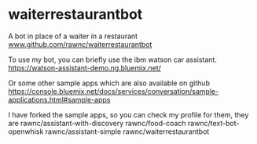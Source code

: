 # waiterrestaurantbot
A bot in place of a waiter in a restaurant
www.github.com/rawnc/waiterrestaurantbot 


To use my bot, you can briefly use the ibm watson car assistant.
https://watson-assistant-demo.ng.bluemix.net/

Or some other sample apps which are also available on github
https://console.bluemix.net/docs/services/conversation/sample-applications.html#sample-apps

I have forked the sample apps, so you can check my profile for them, they are
rawnc/assistant-with-discovery
rawnc/food-coach
rawnc/text-bot-openwhisk
rawnc/assistant-simple
rawnc/waiterrestaurantbot 
